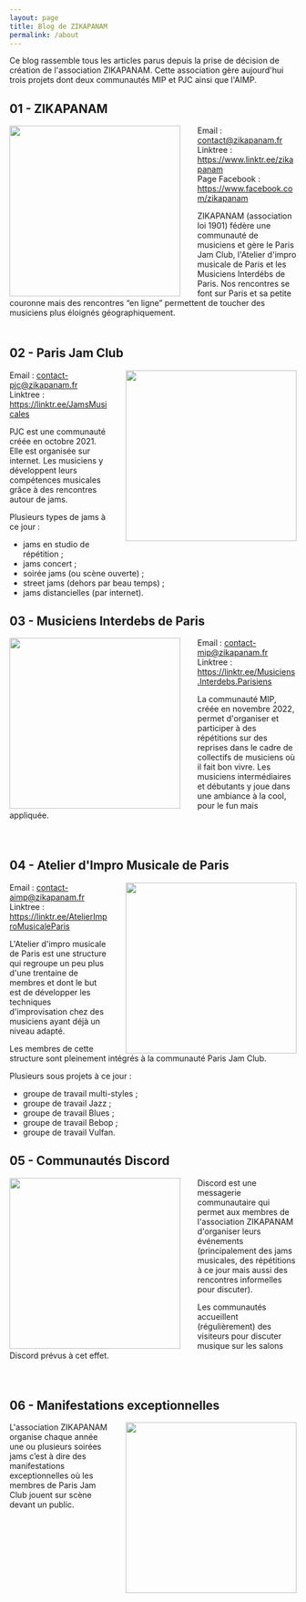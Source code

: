 ```yaml
---
layout: page
title: Blog de ZIKAPANAM 
permalink: /about
---
```


<p>Ce blog rassemble tous les articles parus depuis la prise de décision de création de l'association ZIKAPANAM. Cette association gère aujourd'hui trois projets dont deux communautés MIP et PJC ainsi que l'AIMP.
</p>

<div style="min-height:400px">
<h2>01 - ZIKAPANAM</h2>
<p><img style="float:left;padding-right:30px;" src="{{ site.baseurl }}/assets/images/illustration-zikapanam-logo.png" height="300"/></p>

<p>
Email : <a href="contact@zikapanam.fr">contact@zikapanam.fr</a><br/>
Linktree : <a href="https://www.linktr.ee/zikapanam">https://www.linktr.ee/zikapanam</a><br/>
Page Facebook : <a href="https://www.facebook.com/zikapanam">https://www.facebook.com/zikapanam</a><br/>
</p>

<p>ZIKAPANAM (association loi 1901) fédère une communauté de musiciens et gère le Paris Jam Club, l'Atelier d'impro musicale de Paris et les Musiciens Interdébs de Paris. Nos rencontres se font sur  Paris et sa petite couronne mais des rencontres “en ligne” permettent de toucher des musiciens plus éloignés géographiquement.</p>
</div>
<div style="min-height:400px">
<h2>02 - Paris Jam Club</h2>
<p><img style="float:right;padding-left:30px;" src="{{ site.baseurl }}/assets/images/illustration-pjc-logo.png" height="300"/></p>
<p>
Email : <a href="contact-pjc@zikapanam.fr">contact-pjc@zikapanam.fr</a><br/>
Linktree : <a href="https://linktr.ee/JamsMusicales">https://linktr.ee/JamsMusicales</a><br/>
</p>
<p>PJC est une communauté créée en octobre 2021. Elle est organisée sur internet. Les musiciens y développent leurs compétences musicales grâce  à des rencontres autour de jams.</p>

<p>Plusieurs types de jams à ce jour :</p>
<ul>
<li>jams en studio de répétition ;</li>
<li>jams concert ;</li>
<li>soirée jams (ou scène ouverte) ;</li>
<li>street jams (dehors par beau temps) ;</li>
<li>jams distancielles (par internet).</li>
</ul>
</div>
<div style="min-height:400px;">
<h2>03 - Musiciens Interdebs de Paris</h2>

<p><img style="float:left;padding-right:30px;" src="{{ site.baseurl }}/assets/images/illustration-mip-logo.png" height="300"/></p>

<p>
Email : <a href="contact-mip@zikapanam.fr">contact-mip@zikapanam.fr</a><br/>
Linktree : <a href="https://linktr.ee/Musiciens.Interdebs.Parisiens">https://linktr.ee/Musiciens.Interdebs.Parisiens</a><br/>
</p>
<p>La communauté MIP, créée en novembre 2022,  permet d'organiser et participer à des répétitions sur des reprises dans le cadre de collectifs de musiciens où il fait bon vivre. Les musiciens intermédiaires et débutants y joue dans une ambiance à la cool, pour le fun mais appliquée.</p>
</div>
<div style="min-height:400px;">
<h2>04 - Atelier d'Impro Musicale de Paris</h2>
<p><img style="float:right;padding-left:30px;" src="{{ site.baseurl }}/assets/images/illustration-aimp-logo.png" height="300"/></p>
<p>
Email : <a href="contact-aimp@zikapanam.fr">contact-aimp@zikapanam.fr</a><br/>
Linktree : <a href="https://linktr.ee/AtelierImproMusicaleParis">https://linktr.ee/AtelierImproMusicaleParis</a><br/>
</p>

<p>L'Atelier d'impro musicale de Paris est une structure qui regroupe un peu plus d'une trentaine de membres et dont le but est de développer les techniques d'improvisation chez des musiciens ayant déjà un niveau adapté.</p>

<p>Les membres de cette structure sont pleinement intégrés à la communauté Paris Jam Club.</p>
<p>Plusieurs sous projets à ce jour :
<ul>
    <li>groupe de travail multi-styles ;</li>
    <li>groupe de travail Jazz ; </li>
    <li>groupe de travail Blues ;</li>
    <li>groupe de travail Bebop ;</li>
    <li>groupe de travail Vulfan.</li>
</ul>
</p>
</div>
<div style="min-height:400px;">
<h2>05 - Communautés Discord</h2>
<p><img style="float:left;padding-right:30px;" src="{{ site.baseurl }}/assets/images/discord.webp" height="300"/>
</p>
<p>
Discord est une messagerie communautaire qui permet aux membres de l'association ZIKAPANAM d'organiser leurs événements (principalement des jams musicales, des répétitions à ce jour mais aussi des rencontres informelles pour discuter). 
</p>
<p>
Les communautés accueillent (régulièrement) des visiteurs pour discuter musique sur les salons Discord prévus à cet effet.
</p>
</div>
<div style="min-height:400px;">
<h2>06 - Manifestations exceptionnelles</h2>
<p>
<img style="float:right;padding-left:30px;" src="{{ site.baseurl }}/assets/images/concert.webp" height="300"/>
</p>
<p>L'association ZIKAPANAM organise chaque année une ou plusieurs soirées jams c’est à dire des manifestations exceptionnelles où les membres de Paris Jam Club jouent sur scène devant un public.</p>

</div>
